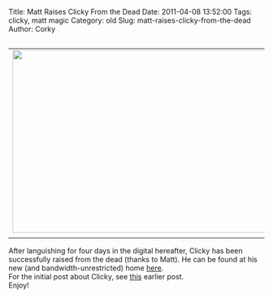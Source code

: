 Title: Matt Raises Clicky From the Dead
Date: 2011-04-08 13:52:00
Tags: clicky, matt magic
Category: old
Slug: matt-raises-clicky-from-the-dead
Author: Corky

<table cellpadding="0" cellspacing="0" class="tr-caption-container" style="float: left; margin-right: 1em; text-align: left;"><tbody><tr><td style="text-align: center;"><a href="http://mattbierbaum.com/clicky/" style="clear: left; margin-bottom: 1em; margin-left: auto; margin-right: auto;"><img border="0" height="360" src="http://2.bp.blogspot.com/-4_stoxVGUBw/TZ6JaKU2EQI/AAAAAAAAAMY/nZuXEMKRRE8/s640/clicky.png" width="640" /></a></td></tr><tr><td class="tr-caption" style="text-align: center;"></td></tr></tbody></table><div class="separator" style="clear: both; text-align: left;"></div><div class="separator" style="clear: both; text-align: left;"></div><a name='more'></a>

<div class="separator" style="clear: both; text-align: left;">After languishing for four days in the digital hereafter, Clicky has been successfully raised from the dead (thanks to Matt).  He can be found at his new (and bandwidth-unrestricted) home <a href="http://mattbierbaum.com/clicky/">here</a>.</div>
<div style="text-align: left;">
</div><div style="text-align: left;">For the initial post about Clicky, see <a href="http://thevirtuosi.blogspot.com/2011/04/collective-wanderings.html">this</a> earlier post.</div><div style="text-align: left;">
</div><div style="text-align: left;">Enjoy!</div><div class="separator" style="clear: both; text-align: center;"></div><div style="text-align: left;">
</div>
